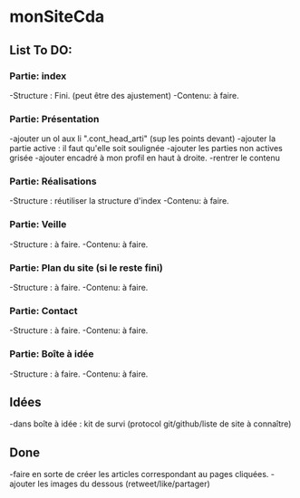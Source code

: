 # monSiteCda
## List To DO:

### Partie: index
-Structure : Fini. (peut être des ajustement)
-Contenu: à faire.

### Partie: Présentation

-ajouter un ol aux li ".cont_head_arti" (sup les points devant)
-ajouter la partie active : il faut qu'elle soit soulignée
-ajouter les parties non actives grisée
-ajouter encadré à mon profil en haut à droite.
-rentrer le contenu

### Partie: Réalisations
-Structure : réutiliser la structure d'index
-Contenu: à faire.

### Partie: Veille
-Structure : à faire.
-Contenu: à faire.

### Partie: Plan du site (si le reste fini)
-Structure : à faire.
-Contenu: à faire.

### Partie: Contact
-Structure : à faire.
-Contenu: à faire.

### Partie: Boîte à idée
-Structure : à faire.
-Contenu: à faire.

## Idées

-dans boîte à idée : kit de survi (protocol git/github/liste de site à connaître)

## Done

-faire en sorte de créer les articles correspondant au pages cliquées.
-ajouter les images du dessous (retweet/like/partager)